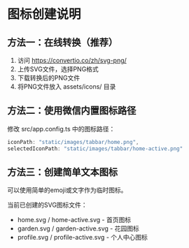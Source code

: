 
# 图标创建说明

## 方法一：在线转换（推荐）
1. 访问 https://convertio.co/zh/svg-png/
2. 上传SVG文件，选择PNG格式
3. 下载转换后的PNG文件
4. 将PNG文件放入 assets/icons/ 目录

## 方法二：使用微信内置图标路径
修改 src/app.config.ts 中的图标路径：
```typescript
iconPath: "static/images/tabbar/home.png",
selectedIconPath: "static/images/tabbar/home-active.png"
```

## 方法三：创建简单文本图标
可以使用简单的emoji或文字作为临时图标。

当前已创建的SVG图标文件：
- home.svg / home-active.svg - 首页图标
- garden.svg / garden-active.svg - 花园图标  
- profile.svg / profile-active.svg - 个人中心图标
